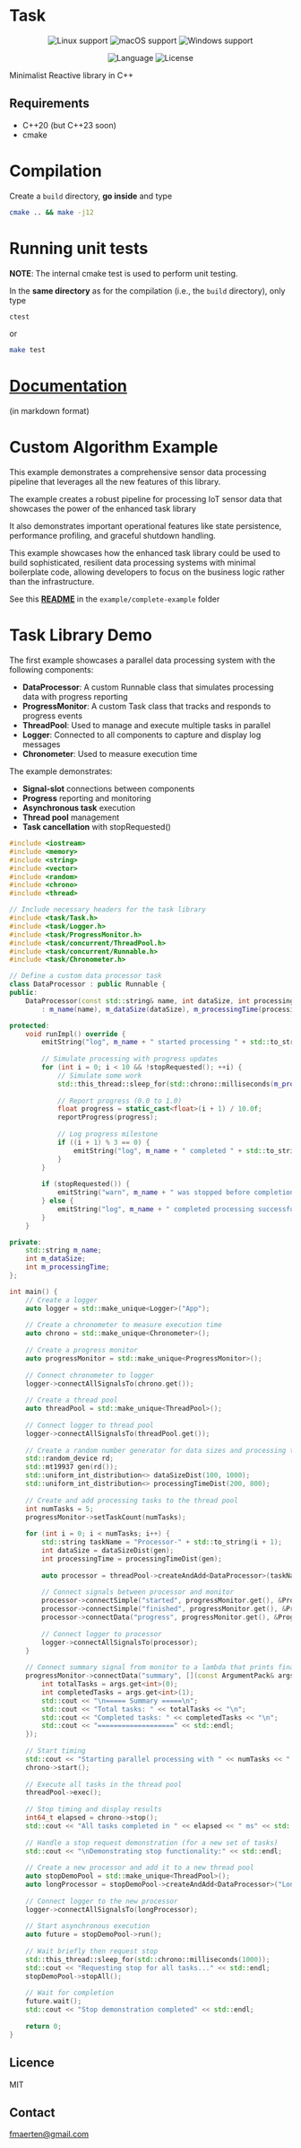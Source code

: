 # Task

<p align="center">
  <img src="https://img.shields.io/static/v1?label=Linux&logo=linux&logoColor=white&message=support&color=success" alt="Linux support">
  <img src="https://img.shields.io/static/v1?label=macOS&logo=apple&logoColor=white&message=support&color=success" alt="macOS support">
  <img src="https://img.shields.io/static/v1?label=Windows&logo=windows&logoColor=white&message=soon&color=red" alt="Windows support">
</p>

<p align="center">
  <img src="https://img.shields.io/badge/C%2B%2B-20-blue.svg" alt="Language">
  <img src="https://img.shields.io/badge/license-MIT-blue.svg" alt="License">
  
</p>

Minimalist Reactive library in C++

## Requirements
- C++20 (but C++23 soon)
- cmake

# Compilation
Create a `build` directory, **go inside** and type
```sh
cmake .. && make -j12
```

# Running unit tests
**NOTE**: The internal cmake test is used to perform unit testing.

In the **same directory** as for the compilation (i.e., the `build` directory), only type
```sh
ctest
```
or
```sh
make test
```

# [Documentation](docs/index.md)
(in markdown format)

# Custom Algorithm Example
This example demonstrates a comprehensive sensor data processing pipeline that leverages all the new features of this library.

The example creates a robust pipeline for processing IoT sensor data that showcases the power of the enhanced task library

It also demonstrates important operational features like state persistence, performance profiling, and graceful shutdown handling.

This example showcases how the enhanced task library could be used to build sophisticated, resilient data processing systems with minimal boilerplate code, allowing developers to focus on the business logic rather than the infrastructure.

See this [**README**](examples/complete-example/README.md) in the `example/complete-example` folder


# Task Library Demo
The first example showcases a parallel data processing system with the following components:
- **DataProcessor**: A custom Runnable class that simulates processing data with progress reporting
- **ProgressMonitor**: A custom Task class that tracks and responds to progress events
- **ThreadPool**: Used to manage and execute multiple tasks in parallel
- **Logger**: Connected to all components to capture and display log messages
- **Chronometer**: Used to measure execution time

The example demonstrates:
- **Signal-slot** connections between components
- **Progress** reporting and monitoring
- **Asynchronous task** execution
- **Thread pool** management
- **Task cancellation** with stopRequested()

```cpp
#include <iostream>
#include <memory>
#include <string>
#include <vector>
#include <random>
#include <chrono>
#include <thread>

// Include necessary headers for the task library
#include <task/Task.h>
#include <task/Logger.h>
#include <task/ProgressMonitor.h>
#include <task/concurrent/ThreadPool.h>
#include <task/concurrent/Runnable.h>
#include <task/Chronometer.h>

// Define a custom data processor task
class DataProcessor : public Runnable {
public:
    DataProcessor(const std::string& name, int dataSize, int processingTime) 
        : m_name(name), m_dataSize(dataSize), m_processingTime(processingTime) {}

protected:
    void runImpl() override {
        emitString("log", m_name + " started processing " + std::to_string(m_dataSize) + " data points");
        
        // Simulate processing with progress updates
        for (int i = 0; i < 10 && !stopRequested(); ++i) {
            // Simulate some work
            std::this_thread::sleep_for(std::chrono::milliseconds(m_processingTime / 10));
            
            // Report progress (0.0 to 1.0)
            float progress = static_cast<float>(i + 1) / 10.0f;
            reportProgress(progress);
            
            // Log progress milestone
            if ((i + 1) % 3 == 0) {
                emitString("log", m_name + " completed " + std::to_string((i + 1) * 10) + "% of processing");
            }
        }
        
        if (stopRequested()) {
            emitString("warn", m_name + " was stopped before completion");
        } else {
            emitString("log", m_name + " completed processing successfully");
        }
    }

private:
    std::string m_name;
    int m_dataSize;
    int m_processingTime;
};

int main() {
    // Create a logger
    auto logger = std::make_unique<Logger>("App");
    
    // Create a chronometer to measure execution time
    auto chrono = std::make_unique<Chronometer>();
    
    // Create a progress monitor
    auto progressMonitor = std::make_unique<ProgressMonitor>();
    
    // Connect chronometer to logger
    logger->connectAllSignalsTo(chrono.get());
    
    // Create a thread pool
    auto threadPool = std::make_unique<ThreadPool>();
    
    // Connect logger to thread pool
    logger->connectAllSignalsTo(threadPool.get());
    
    // Create a random number generator for data sizes and processing times
    std::random_device rd;
    std::mt19937 gen(rd());
    std::uniform_int_distribution<> dataSizeDist(100, 1000);
    std::uniform_int_distribution<> processingTimeDist(200, 800);
    
    // Create and add processing tasks to the thread pool
    int numTasks = 5;
    progressMonitor->setTaskCount(numTasks);
    
    for (int i = 0; i < numTasks; i++) {
        std::string taskName = "Processor-" + std::to_string(i + 1);
        int dataSize = dataSizeDist(gen);
        int processingTime = processingTimeDist(gen);
        
        auto processor = threadPool->createAndAdd<DataProcessor>(taskName, dataSize, processingTime);
        
        // Connect signals between processor and monitor
        processor->connectSimple("started", progressMonitor.get(), &ProgressMonitor::onTaskStarted);
        processor->connectSimple("finished", progressMonitor.get(), &ProgressMonitor::onTaskFinished);
        processor->connectData("progress", progressMonitor.get(), &ProgressMonitor::onProgress);
        
        // Connect logger to processor
        logger->connectAllSignalsTo(processor);
    }
    
    // Connect summary signal from monitor to a lambda that prints final stats
    progressMonitor->connectData("summary", [](const ArgumentPack& args) {
        int totalTasks = args.get<int>(0);
        int completedTasks = args.get<int>(1);
        std::cout << "\n===== Summary =====\n";
        std::cout << "Total tasks: " << totalTasks << "\n";
        std::cout << "Completed tasks: " << completedTasks << "\n";
        std::cout << "===================" << std::endl;
    });
    
    // Start timing
    std::cout << "Starting parallel processing with " << numTasks << " tasks..." << std::endl;
    chrono->start();
    
    // Execute all tasks in the thread pool
    threadPool->exec();
    
    // Stop timing and display results
    int64_t elapsed = chrono->stop();
    std::cout << "All tasks completed in " << elapsed << " ms" << std::endl;
    
    // Handle a stop request demonstration (for a new set of tasks)
    std::cout << "\nDemonstrating stop functionality:" << std::endl;
    
    // Create a new processor and add it to a new thread pool
    auto stopDemoPool = std::make_unique<ThreadPool>();
    auto longProcessor = stopDemoPool->createAndAdd<DataProcessor>("LongTask", 1000, 5000);
    
    // Connect logger to the new processor
    logger->connectAllSignalsTo(longProcessor);
    
    // Start asynchronous execution
    auto future = stopDemoPool->run();
    
    // Wait briefly then request stop
    std::this_thread::sleep_for(std::chrono::milliseconds(1000));
    std::cout << "Requesting stop for all tasks..." << std::endl;
    stopDemoPool->stopAll();
    
    // Wait for completion
    future.wait();
    std::cout << "Stop demonstration completed" << std::endl;
    
    return 0;
}
```

## Licence
MIT

## Contact
fmaerten@gmail.com
